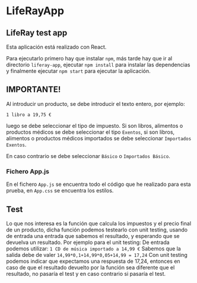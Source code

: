 # LifeRayApp
## LifeRay test app

Esta aplicación está realizado con React.

Para ejecutarlo primero hay que instalar ```npm```, más tarde hay que ir al directorio ```liferay-app```, ejecutar
```npm install``` para instalar las dependencias y finalmente ejecutar ```npm start``` para ejecutar la aplicación.


## IMPORTANTE!
Al introducir un producto, se debe introducir el texto entero, por ejemplo:

```1 libro a 19,75 €```

luego se debe seleccionar el tipo de impuesto.
Si son libros, alimentos o productos médicos se debe seleccionar el tipo ```Exentos```, si son libros, alimentos o productos médicos importados se debe seleccionar ```Importados Exentos```.

En caso contrario se debe seleccionar ```Básico``` o ```Importados Básico```.

### Fichero App.js
En el fichero ```App.js``` se encuentra todo el código que he realizado para esta prueba, en ```App.css``` se encuentra los estilos.
## Test

Lo que nos interesa es la función que calcula los impuestos y el precio final de un producto, dicha función podemos testearlo con unit testing, usando de entrada una entrada que sabemos el resultado, y esperando que se devuelva un resultado.
Por ejemplo para el unit testing:
De entrada podemos utilizar:
```1 CD de música importado a 14,99 €```
Sabemos que la salida debe de valer
```14,99*0,1+14,99*0,05+14,99 = 17,24```
Con unit testing podemos indicar que expectamos una respuesta de 17,24, entonces en caso de que el resultado devuelto por la función sea diferente que el resultado, no pasaría el test y en caso contrario si pasaría el test.
